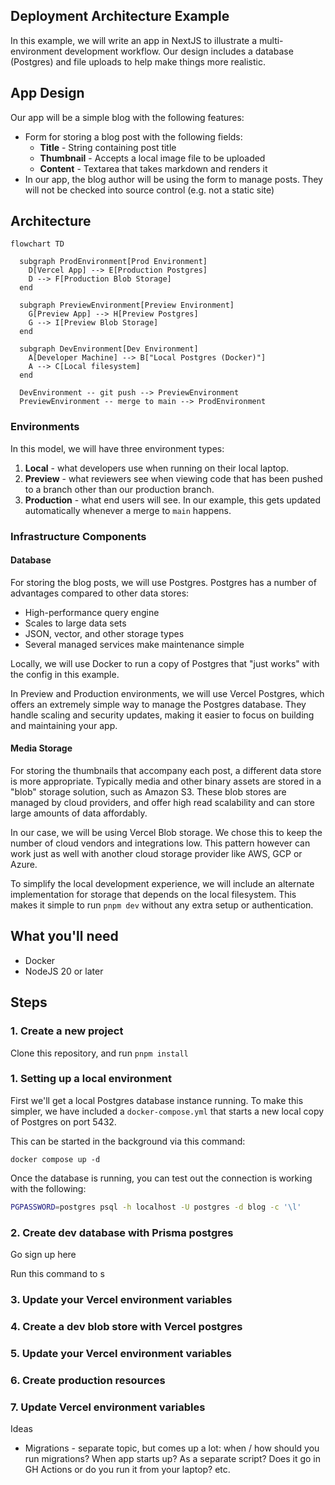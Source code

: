 ## Deployment Architecture Example

In this example, we will write an app in NextJS to illustrate a multi-environment development workflow. Our design includes a database (Postgres) and file uploads to help make things more realistic.

## App Design

Our app will be a simple blog with the following features:

- Form for storing a blog post with the following fields:
   - **Title** - String containing post title
   - **Thumbnail** - Accepts a local image file to be uploaded
   - **Content** - Textarea that takes markdown and renders it
- In our app, the blog author will be using the form to manage posts. They will not be checked into source control (e.g. not a static site)

## Architecture

```mermaid
flowchart TD
 
  subgraph ProdEnvironment[Prod Environment]
    D[Vercel App] --> E[Production Postgres]
    D --> F[Production Blob Storage]
  end
  
  subgraph PreviewEnvironment[Preview Environment]
    G[Preview App] --> H[Preview Postgres]
    G --> I[Preview Blob Storage]
  end

  subgraph DevEnvironment[Dev Environment]
    A[Developer Machine] --> B["Local Postgres (Docker)"]
    A --> C[Local filesystem]
  end

  DevEnvironment -- git push --> PreviewEnvironment
  PreviewEnvironment -- merge to main --> ProdEnvironment
```

### Environments

In this model, we will have three environment types:

1. **Local** - what developers use when running on their local laptop. 
2. **Preview** - what reviewers see when viewing code that has been pushed to a branch other than our production branch.
3. **Production** - what end users will see. In our example, this gets updated automatically whenever a merge to `main` happens.

### Infrastructure Components

#### Database

For storing the blog posts, we will use Postgres. Postgres has a number of advantages compared to other data stores:

- High-performance query engine
- Scales to large data sets
- JSON, vector, and other storage types
- Several managed services make maintenance simple

Locally, we will use Docker to run a copy of Postgres that "just works" with the config in this example. 

In Preview and Production environments, we will use Vercel Postgres, which offers an extremely simple way to manage the Postgres database. They handle scaling and security updates, making it easier to focus on building and maintaining your app.

#### Media Storage

For storing the thumbnails that accompany each post, a different data store is more appropriate. Typically media and other binary assets are stored in a "blob" storage solution, such as Amazon S3. These blob stores are managed by cloud providers, and offer high read scalability and can store large amounts of data affordably.

In our case, we will be using Vercel Blob storage. We chose this to keep the number of cloud vendors and integrations low. This pattern however can work just as well with another cloud storage provider like AWS, GCP or Azure.

To simplify the local development experience, we will include an alternate implementation for storage that depends on the local filesystem. This makes it simple to run `pnpm dev` without any extra setup or authentication.

## What you'll need

- Docker
- NodeJS 20 or later

## Steps

### 1. Create a new project

Clone this repository, and run `pnpm install`

### 1. Setting up a local environment

First we'll get a local Postgres database instance running. To make this simpler, we have included a `docker-compose.yml` that starts a new local copy of Postgres on port 5432. 

This can be started in the background via this command:

```
docker compose up -d
```

Once the database is running, you can test out the connection is working with the following:

```bash
PGPASSWORD=postgres psql -h localhost -U postgres -d blog -c '\l'
```

### 2. Create dev database with Prisma postgres

Go sign up here

Run this command to s

### 3. Update your Vercel environment variables

### 4. Create a dev blob store with Vercel postgres

### 5. Update your Vercel environment variables

### 6. Create production resources

### 7. Update Vercel environment variables


Ideas

- Migrations - separate topic, but comes up a lot: when / how should you run migrations? When app starts up? As a separate script? Does it go in GH Actions or do you run it from your laptop? etc.